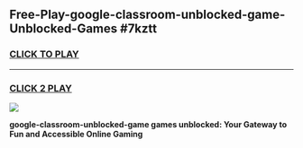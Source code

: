 
## Free-Play-google-classroom-unblocked-game-Unblocked-Games #7kztt
<h3>
<a href="https://news.freeplayer.one?title=google-classroom-unblocked-game&ref=8M">CLICK TO PLAY</a></h3>
<hr>

<h3>
<a href="https://news.freeplayer.one?title=google-classroom-unblocked-game&ref=8M">CLICK 2 PLAY</a>
  
</h3>

<a href="https://news.freeplayer.one?title=google-classroom-unblocked-game&ref=8M"><img src="https://clearcache.store/games.png"></a>


**google-classroom-unblocked-game games unblocked: Your Gateway to Fun and Accessible Online Gaming**
